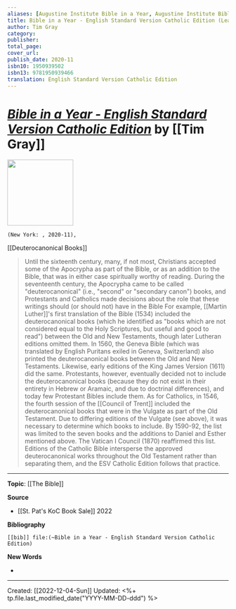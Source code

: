 ```yaml
---
aliases: [Augustine Institute Bible in a Year, Augustine Institute Bible in a Year - English Standard Version Catholic Edition]
title: Bible in a Year - English Standard Version Catholic Edition (Leather Cover Option 2)
author: Tim Gray
category: 
publisher: 
total_page: 
cover_url: 
publish_date: 2020-11
isbn10: 1950939502
isbn13: 9781950939466
translation: English Standard Version Catholic Edition
---
```

# *[Bible in a Year - English Standard Version Catholic Edition](https://www.augustineinstitute.org/program-categories/bible-in-a-year)* by [[Tim Gray]]

<img src="https://cdn11.bigcommerce.com/s-iw55yn2imp/images/stencil/1280w/products/12027/8660/Paper_Cover_Tree_of_Life__27048.1607559104.jpg?c=2" width=150>

`(New York: , 2020-11), `

[[Deuterocanonical Books]]
>Until the sixteenth century, many, if not most, Christians accepted some of the Apocrypha as part of the Bible, or as an addition to the Bible, that was in either case spiritually worthy of reading. During the seventeenth century, the Apocrypha came to be called "deuterocanonical" (i.e., "second" or "secondary canon") books, and Protestants and Catholics made decisions about the role that these writings should (or should not) have in the Bible For example, [[Martin Luther]]'s first translation of the Bible (1534) included the deuterocanonical books (which he identified as "books which are not considered equal to the Holy Scriptures, but useful and good to read") between the Old and New Testaments, though later Lutheran editions omitted them. In 1560, the Geneva Bible (which was translated by English Puritans exiled in Geneva, Switzerland) also printed the deuterocanonical books between the Old and New Testaments. Likewise, early editions of the King James Version (1611) did the same. Protestants, however, eventually decided not to include the deuterocanonical books (because they do not exist in their entirety in Hebrew or Aramaic, and due to doctrinal differences), and today few Protestant Bibles include them. As for Catholics, in 1546, the fourth session of the [[Council of Trent]] included the deuterocanonical books that were in the Vulgate as part of the Old Testament. Due to differing editions of the Vulgate (see above), it was necessary to determine which books to include. By 1590-92, the list was limited to the seven books and the additions to Daniel and Esther mentioned above. The Vatican I Council (1870) reaffirmed this list. Editions of the Catholic Bible intersperse the approved deuterocanonical works throughout the Old Testament rather than separating them, and the ESV Catholic Edition follows that practice.

--- 
**Topic**: [[The Bible]]

**Source**
- [[St. Pat's KoC Book Sale]] 2022


**Bibliography**

```query
[[bib]] file:(~Bible in a Year - English Standard Version Catholic Edition)
```
 

**New Words**

- 

---
Created: [[2022-12-04-Sun]]
Updated: <%+ tp.file.last_modified_date("YYYY-MM-DD-ddd") %>
